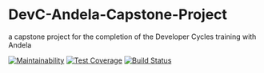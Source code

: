 # DevC-Andela-Capstone-Project

a capstone project for the completion of the Developer Cycles training with Andela

[![Maintainability](https://api.codeclimate.com/v1/badges/0e26ca2506356e65625b/maintainability)](https://codeclimate.com/github/francosion042/Teamwork-back-end/maintainability)
[![Test Coverage](https://api.codeclimate.com/v1/badges/0e26ca2506356e65625b/test_coverage)](https://codeclimate.com/github/francosion042/Teamwork-back-end/test_coverage)
[![Build Status](https://travis-ci.org/francosion042/Teamwork-back-end.svg?branch=master)](https://travis-ci.org/francosion042/Teamwork-back-end)
